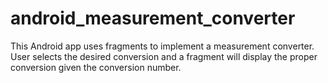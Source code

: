 # android_measurement_converter
This Android app uses fragments to implement a measurement converter. User selects the desired conversion and a fragment will display the proper conversion
given the conversion number.
